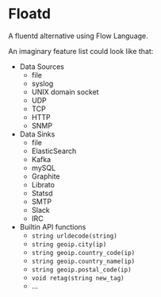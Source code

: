 # Floatd

A fluentd alternative using Flow Language.

An imaginary feature list could look like that:

- Data Sources
  - file
  - syslog
  - UNIX domain socket
  - UDP
  - TCP
  - HTTP
  - SNMP
- Data Sinks
  - file
  - ElasticSearch
  - Kafka
  - mySQL
  - Graphite
  - Librato
  - Statsd
  - SMTP
  - Slack
  - IRC
- Builtin API functions
  - `string urldecode(string)`
  - `string geoip.city(ip)`
  - `string geoip.country_code(ip)`
  - `string geoip.country_name(ip)`
  - `string geoip.postal_code(ip)`
  - `void retag(string new_tag)`
  - ...
